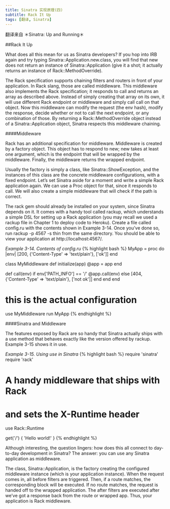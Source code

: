 ```yaml
---
title: Sinatra 实现原理(四)
subtitle: Rack It Up
tags: [翻译, Sinatra]
---
```

翻译来自 ＊Sinatra: Up and Running＊

##Rack It Up

What does all this mean for us as Sinatra developers? If you hop into IRB again and try typing Sinatra::Application.new.class, you will find that new does not return an instance of Sinatra::Application (give it a shot; it actually returns an instance of Rack::MethodOverride).

The Rack specification supports chaining filters and routers in front of your application. In Rack slang, those are called middleware. This middleware also implements the Rack specification; it responds to call and returns an array as described above. Instead of simply creating that array on its own, it will use different Rack endpoint or middleware and simply call call on that object. Now this middleware can modify the request (the env hash), modify the response, decide whether or not to call the next endpoint, or any combination of those. By returning a Rack::MethodOverride object instead of a Sinatra::Application object, Sinatra respects this middleware chaining.

####Middleware

Rack has an additional specification for middleware. Middleware is created by a factory object. This object has to respond to new; new takes at least one argument, which is the endpoint that will be wrapped by the middleware. Finally, the middleware returns the wrapped endpoint.

Usually the factory is simply a class, like Sinatra::ShowException, and the instances of this class are the concrete middleware configurations, with a fixed endpoint. Let’s set Sinatra aside for a moment and write a simple Rack application again. We can use a Proc object for that, since it responds to call. We will also create a simple middleware that will check if the path is correct.

The rack gem should already be installed on your system, since Sinatra depends on it. It comes with a handy tool called rackup, which understands a simple DSL for setting up a Rack application (you may recall we used a rackup file in Chapter 1 to deploy code to Heroku). Create a file called config.ru with the contents shown in Example 3-14. Once you’ve done so, run rackup -p 4567 -s thin from the same directory. You should be able to view your application at http://localhost:4567/.

*Example 3-14. Contents of config.ru*
{% highlight bash %}
MyApp = proc do |env|
  [200, {'Content-Type' => 'text/plain'}, ['ok']]
end

class MyMiddleware
  def initialize(app)
    @app = app
  end

  def call(env)
    if env['PATH_INFO'] == '/'
      @app.call(env)
    else
      [404, {'Content-Type' => 'text/plain'}, ['not ok']]
    end
  end
end

# this is the actual configuration
use MyMiddleware
run MyApp
{% endhighlight %}

####Sinatra and Middleware

The features exposed by Rack are so handy that Sinatra actually ships with a use method that behaves exactly like the version offered by rackup. Example 3-15 shows it in use.

*Example 3-15. Using use in Sinatra*
{% highlight bash %}
require 'sinatra'
require 'rack'

# A handy middleware that ships with Rack
# and sets the X-Runtime header
use Rack::Runtime

get('/') { 'Hello world!' }
{% endhighlight %}

Although interesting, the question lingers: how does this all connect to day-to-day development in Sinatra? The answer: you can use any Sinatra application as middleware.

The class, Sinatra::Application, is the factory creating the configured middleware instance (which is your application instance). When the request comes in, all before filters are triggered. Then, if a route matches, the corresponding block will be executed. If no route matches, the request is handed off to the wrapped application. The after filters are executed after we’ve got a response back from the route or wrapped app. Thus, your application is Rack middleware.

